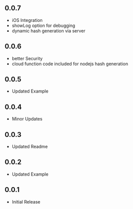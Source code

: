 ## 0.0.7

- iOS Integration
- showLog option for debugging
- dynamic hash generation via server

## 0.0.6

- better Security
- cloud function code included for nodejs hash generation

## 0.0.5

- Updated Example

## 0.0.4

- Minor Updates

## 0.0.3

- Updated Readme

## 0.0.2

- Updated Example

## 0.0.1

- Initial Release
